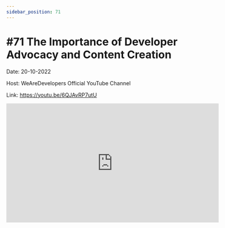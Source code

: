 ```yaml
---
sidebar_position: 71
---
```


# #71 The Importance of Developer Advocacy and Content Creation

Date: 20-10-2022

Host: WeAreDevelopers Official YouTube Channel

Link: https://youtu.be/6QJAvRP7utU

<iframe width="560" height="315" src="https://www.youtube.com/embed/6QJAvRP7utU" title="YouTube video player" frameborder="0" allow="accelerometer; autoplay; clipboard-write; encrypted-media; gyroscope; picture-in-picture; web-share" allowfullscreen></iframe>